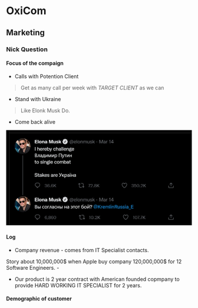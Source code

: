 # OxiCom

## Marketing 

### Nick Question

#### Focus of the compaign


- Calls with Potention Client
> Get as many call per week with *TARGET CLIENT* as we can
- Stand with Ukraine
> Like Elonk Musk Do.
- Come back alive 

![ElongMuskTweet](res/img0.jpg)


#### Log 

- Company revenue - comes from  IT Specialist contacts. 

 Story about 10,000,000$ when Apple buy company 120,000,000$ for 12 Software Engineers.  -

- Our product is 2 year contract with American founded copmpany to provide HARD WORKING IT SPECIALIST  for 2 years.

#### Demographic of customer
